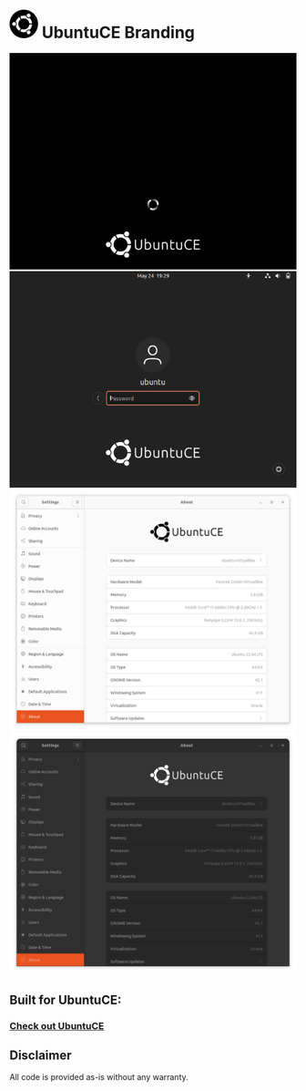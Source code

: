 <h1><img src="https://raw.githubusercontent.com/jeremehancock/ubuntu-ce-branding/main/logo.png" height="50" /> UbuntuCE Branding</h1>

<img src="https://raw.githubusercontent.com/jeremehancock/ubuntu-ce-branding/main/boot-screen.png" />

<img src="https://raw.githubusercontent.com/jeremehancock/ubuntu-ce-branding/main/login.png" />

<img src="https://raw.githubusercontent.com/jeremehancock/ubuntu-ce-branding/main/about-light.png" />

<img src="https://raw.githubusercontent.com/jeremehancock/ubuntu-ce-branding/main/about-dark.png" />



## Built for UbuntuCE:

### [Check out UbuntuCE](https://ubuntuce.com/)

## Disclaimer

All code is provided as-is without any warranty.
